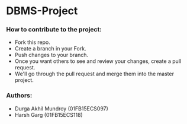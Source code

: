 # DBMS-Project #

### How to contribute to the project: ###

* Fork this repo.
* Create a branch in your Fork.
* Push changes to your branch.
* Once you want others to see and review your changes, create a pull request.
* We'll go through the pull request and merge them into the master project.

### Authors: ###
* Durga Akhil Mundroy (01FB15ECS097)
* Harsh Garg (01FB15ECS118)